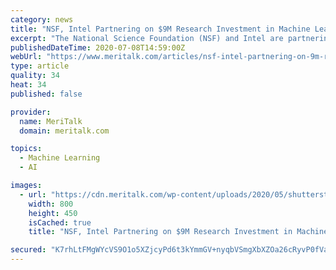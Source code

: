 ```yaml
---
category: news
title: "NSF, Intel Partnering on $9M Research Investment in Machine Learning for Wireless"
excerpt: "The National Science Foundation (NSF) and Intel are partnering to fund research for machine learning (ML) in wireless networks in hopes of accelerating a new wireless architecture that can keep up with modern demands."
publishedDateTime: 2020-07-08T14:59:00Z
webUrl: "https://www.meritalk.com/articles/nsf-intel-partnering-on-9m-research-investment-in-machine-learning-for-wireless/"
type: article
quality: 34
heat: 34
published: false

provider:
  name: MeriTalk
  domain: meritalk.com

topics:
  - Machine Learning
  - AI

images:
  - url: "https://cdn.meritalk.com/wp-content/uploads/2020/05/shutterstock_1664968540-min.jpg"
    width: 800
    height: 450
    isCached: true
    title: "NSF, Intel Partnering on $9M Research Investment in Machine Learning for Wireless"

secured: "K7rhLtFMgWYcVS9O1o5XZjcyPd6t3kYmmGV+nyqbVSmgXbXZOa26cRyvP0fVaCnajweJ3CEoW/HTtOxhQnOOj3rcR8IbBclwgX4pwINy5y8KUmAH3t024AANhhfeTJibwUEvxCoC/s3wBzTIAQgAXGuXE/GLJlv9NNTpKbicoi8m5VO4++Rccq0PaTLbbAhBPs1iJ/sYVpBwrM5Y9ERI8HegESOSAHrjbYNy67vzzEZEiD1VpyiN3qkOGdh5+CFwo2cAoIDBdsttMIiijJKIoSuhObgEQEf6WP3JD6OXsImlmLLpWV2pHwucotI6Kk23cLlDhsZxHzz+daV+5JHg3w==;lZCfvM7nVCbnNhQ42b+Jgw=="
---
```


